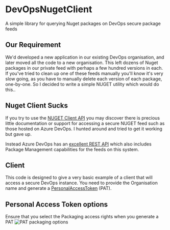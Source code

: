# DevOpsNugetClient
A simple library for querying Nuget packages on DevOps secure package feeds

## Our Requirement

We'd developed a new application in our existing DevOps organisation, and later moved all the code to a new organisation. This left dozens of Nuget packages
in our private feed with perhaps a few hundred versions in each. If you've tried to clean up one of these feeds manually you'll know it's very slow going, as you
have to manually delete each version of each package, one-by-one. So I decided to write a simple NUGET utility which would do this..

## Nuget Client Sucks

If you try to use the [NUGET Client API](https://github.com/NuGet/NuGet.Client) you may discover there is precious little documentation or 
support for accessing a secure NUGET feed such as those hosted on Azure DevOps. I hunted around and tried to get it working but gave up.

Instead Azure DevOps has an [excellent REST API](https://docs.microsoft.com/en-us/rest/api/azure/devops/artifacts/feed%20%20management/get%20feeds?view=azure-devops-rest-6.0) 
which also includes Package Management capabilities for the feeds on this system.

## Client

This code is designed to give a very basic example of a client that will access a secure DevOps instance. You need to provide the Organisation name and generate 
a [PersonalAccessToken](https://docs.microsoft.com/en-us/azure/devops/organizations/accounts/use-personal-access-tokens-to-authenticate?view=azure-devops&tabs=preview-page)  (PAT).

## Personal Access Token options

Ensure that you select the Packaging access rights when you generate a PAT
![PAT packaging options](Packages.png "Packaging Options")

